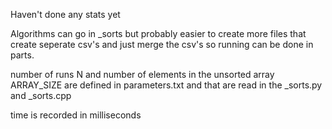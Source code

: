 Haven't done any stats yet

Algorithms can go in _sorts but probably easier to create more files that create seperate csv's and just merge the csv's so running can be done in parts.

number of runs N and number of elements in the unsorted array ARRAY_SIZE are defined in parameters.txt and that are read in the _sorts.py and _sorts.cpp

time is recorded in milliseconds 
